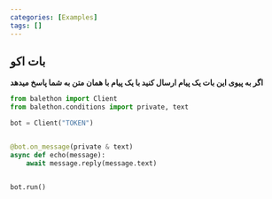 ```yaml
---
categories: [Examples]
tags: []
---
```


## بات اکو

**اگر به پیوی این بات یک پیام ارسال کنید با یک پیام با همان متن به شما پاسخ میدهد**

```python
from balethon import Client
from balethon.conditions import private, text

bot = Client("TOKEN")


@bot.on_message(private & text)
async def echo(message):
    await message.reply(message.text)


bot.run()
```